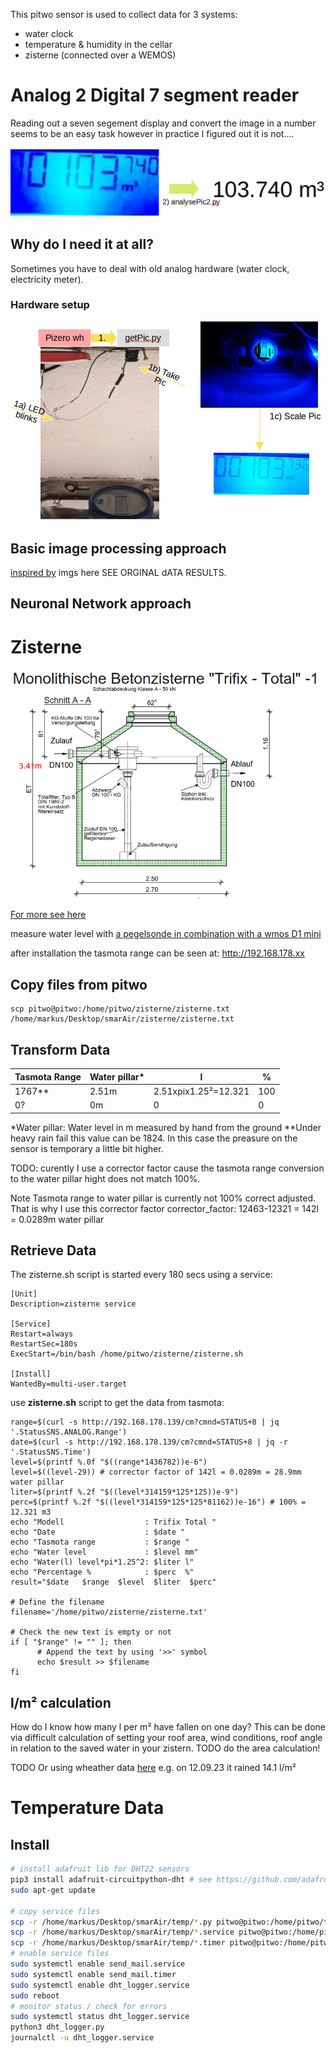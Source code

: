 This pitwo sensor is used to collect data for 3 systems:
* water clock
* temperature & humidity in the cellar
* zisterne (connected over a WEMOS)
# Analog 2 Digital 7 segment reader
Reading out a seven segement display and convert the image in a number
seems to be an easy task however in practice I figured out it is not....

<img src="doc/img_1.png" alt="imgTOtext"/>

## Why do I need it at all?
Sometimes you have to deal with old analog hardware (water clock, electricity meter).

### Hardware setup

<img src="doc/img_2.png" alt="imgTOtext" />

## Basic image processing approach
[inspired by](https://pyimagesearch.com/2017/02/13/recognizing-digits-with-opencv-and-python/)
imgs here SEE ORGINAL dATA RESULTS.



## Neuronal Network approach



# Zisterne
<img src="doc/zistDrawing.png" alt="imgTOtext"/>

[For more see here](https://www.regenwasser-boehm.de/Betonzisterne-Typ-TrifixTotal)

measure water level with [ a pegelsonde in combination with a wmos D1 mini](https://www.ebay.de/itm/304637631892?chn=ps&var=603669515927&norover=1&mkevt=1&mkrid=707-134425-41852-0&mkcid=2&mkscid=101&itemid=603669515927_304637631892&targetid=1405537545258&device=c&mktype=pla&googleloc=9042785&poi=&campaignid=17935704717&mkgroupid=139162549385&rlsatarget=pla-1405537545258&abcId=9301059&merchantid=7364532&gclid=Cj0KCQjw84anBhCtARIsAISI-xdWg1jVoXsAjIUpW6LzJZhx5lf2w_psBCh8_g_aanzGhKCKOPjnmxIaAuDyEALw_wcB)

after installation the tasmota range can be seen at: http://192.168.178.xx

## Copy files from pitwo
```
scp pitwo@pitwo:/home/pitwo/zisterne/zisterne.txt /home/markus/Desktop/smarAir/zisterne/zisterne.txt
```

## Transform Data
|Tasmota Range | Water pillar* | l | % |
|---------| ----| --|  --| 
|  1767** | 2.51m |  2.51xpix1.25²=12.321 |  100 |
|  0? | 0m |  0 |  0 |
*Water pillar: Water level in m measured by hand from the ground
**Under heavy rain fail this value can be 1824. In this case the preasure on the sensor is temporary a little bit higher.


TODO: curently I use a corrector factor cause the tasmota range conversion to
the water pillar hight does not match 100%.

Note Tasmota range to water pillar is currently not 100% correct adjusted. That is why I use this corrector factor
corrector_factor: 12463-12321 = 142l = 0.0289m water pillar

## Retrieve Data
The zisterne.sh script is started every 180 secs using a service:
```
[Unit]
Description=zisterne service

[Service]
Restart=always
RestartSec=180s
ExecStart=/bin/bash /home/pitwo/zisterne/zisterne.sh

[Install]
WantedBy=multi-user.target
```


use **zisterne.sh** script to get the data from tasmota:
```
range=$(curl -s http://192.168.178.139/cm?cmnd=STATUS+8 | jq '.StatusSNS.ANALOG.Range')
date=$(curl -s http://192.168.178.139/cm?cmnd=STATUS+8 | jq -r '.StatusSNS.Time')
level=$(printf %.0f "$((range*1436782))e-6") 
level=$((level-29)) # corrector factor of 142l = 0.0289m = 28.9mm water pillar
liter=$(printf %.2f "$((level*314159*125*125))e-9")
perc=$(printf %.2f "$((level*314159*125*125*81162))e-16") # 100% = 12.321 m3
echo "Modell                  : Trifix Total "
echo "Date                    : $date "
echo "Tasmota range           : $range "
echo "Water level             : $level mm"
echo "Water(l) level*pi*1.25^2: $liter l"
echo "Percentage %            : $perc  %"
result="$date   $range  $level  $liter  $perc"

# Define the filename
filename='/home/pitwo/zisterne/zisterne.txt'

# Check the new text is empty or not
if [ "$range" != "" ]; then
      # Append the text by using '>>' symbol
      echo $result >> $filename
fi
```

## l/m² calculation
How do I know how many l per m² have fallen on one day?
This can be done via difficult calculation of setting your roof area, wind conditions, roof angle in relation to the saved water in your zistern.
TODO do the area calculation!

TODO
Or using wheather data [here](https://www.wetterkontor.de/de/wetter/deutschland/rueckblick.asp?id=U209)
e.g. on 12.09.23 it rained 14.1 l/m²

# Temperature Data

## Install
```bash
# install adafruit lib for DHT22 sensors
pip3 install adafruit-circuitpython-dht # see https://github.com/adafruit/Adafruit_Python_DHT
sudo apt-get update

# copy service files
scp -r /home/markus/Desktop/smarAir/temp/*.py pitwo@pitwo:/home/pitwo/temp/  
scp -r /home/markus/Desktop/smarAir/temp/*.service pitwo@pitwo:/home/pitwo/temp/
scp -r /home/markus/Desktop/smarAir/temp/*.timer pitwo@pitwo:/home/pitwo/temp/
# enable service files
sudo systemctl enable send_mail.service
sudo systemctl enable send_mail.timer
sudo systemctl enable dht_logger.service
sudo reboot
# monitor status / check for errors
sudo systemctl status dht_logger.service
python3 dht_logger.py
journalctl -u dht_logger.service
 ```

